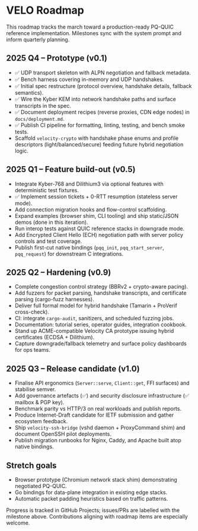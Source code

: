 # VELO Roadmap

This roadmap tracks the march toward a production-ready PQ-QUIC reference implementation. Milestones sync with the system prompt and inform quarterly planning.

## 2025 Q4 – Prototype (v0.1)

- ✅ UDP transport skeleton with ALPN negotiation and fallback metadata.
- ✅ Bench harness covering in-memory and UDP handshakes.
- ✅ Initial spec restructure (protocol overview, handshake details, fallback semantics).
- ✅ Wire the Kyber KEM into network handshake paths and surface transcripts in the spec.
- ✅ Document deployment recipes (reverse proxies, CDN edge nodes) in `docs/deployment.md`.
- ✅ Publish CI pipeline for formatting, linting, testing, and bench smoke tests.
- Scaffold `velocity-crypto` with handshake phase enums and profile descriptors (light/balanced/secure) feeding future hybrid negotiation logic.

## 2025 Q1 – Feature build-out (v0.5)

- Integrate Kyber-768 and Dilithium3 via optional features with deterministic test fixtures.
- ✅ Implement session tickets + 0-RTT resumption (stateless server mode).
- Add connection migration hooks and flow-control scaffolding.
- Expand examples (browser shim, CLI tooling) and ship static/JSON demos (done in this iteration).
- Run interop tests against QUIC reference stacks in downgrade mode.
- Add Encrypted Client Hello (ECH) negotiation path with server policy controls and test coverage.
- Publish first-cut native bindings (`pqq_init`, `pqq_start_server`, `pqq_request`) for downstream C integrations.

## 2025 Q2 – Hardening (v0.9)

- Complete congestion control strategy (BBRv2 + crypto-aware pacing).
- Add fuzzers for packet parsing, handshake transcripts, and certificate parsing (cargo-fuzz harnesses).
- Deliver full formal model for hybrid handshake (Tamarin + ProVerif cross-check).
- CI: integrate `cargo-audit`, sanitizers, and scheduled fuzzing jobs.
- Documentation: tutorial series, operator guides, integration cookbook.
- Stand up ACME-compatible Velocity CA prototype issuing hybrid certificates (ECDSA + Dilithium).
- Capture downgrade/fallback telemetry and surface policy dashboards for ops teams.

## 2025 Q3 – Release candidate (v1.0)

- Finalise API ergonomics (`Server::serve`, `Client::get`, FFI surfaces) and stabilise semver.
- Add governance artefacts (✅) and security disclosure infrastructure (✅ mailbox & PGP key).
- Benchmark parity vs HTTP/3 on real workloads and publish reports.
- Produce Internet-Draft candidate for IETF submission and gather ecosystem feedback.
- Ship `velocity-ssh-bridge` (vshd daemon + ProxyCommand shim) and document OpenSSH pilot deployments.
- Publish migration runbooks for Nginx, Caddy, and Apache built atop native bindings.

## Stretch goals

- Browser prototype (Chromium network stack shim) demonstrating negotiated PQ-QUIC.
- Go bindings for data-plane integration in existing edge stacks.
- Automatic packet padding heuristics based on traffic patterns.

Progress is tracked in GitHub Projects; issues/PRs are labelled with the milestone above. Contributions aligning with roadmap items are especially welcome.
